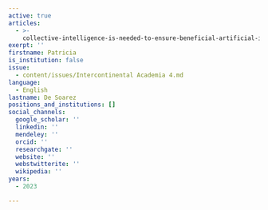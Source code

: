 ```yaml
---
active: true
articles:
  - >-
    collective-intelligence-is-needed-to-ensure-beneficial-artificial-intelligence
exerpt: ''
firstname: Patricia
is_institution: false
issue:
  - content/issues/Intercontinental Academia 4.md
language:
  - English
lastname: De Soarez
positions_and_institutions: []
social_channels:
  google_scholar: ''
  linkedin: ''
  mendeley: ''
  orcid: ''
  researchgate: ''
  website: ''
  webstwitterite: ''
  wikipedia: ''
years:
  - 2023

---
```

